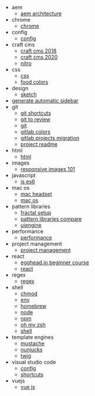   - aem
    - [aem architecture](/docs/aem/aem-architecture.md)
  - chrome
    - [chrome](/docs/chrome/chrome.md)
  - config
    - [config](/docs/config/config.md)
  - craft cms
    - [craft cms 2018](/docs/craft-cms/craft-cms-2018.md)
    - [craft cms 2020](/docs/craft-cms/craft-cms-2020.md)
    - [nitro](/docs/craft-cms/nitro.md)
  - css
    - [css](/docs/css/css.md)
    - [food colors](/docs/css/food-colors.md)
  - design
    - [sketch](/docs/design/sketch.md)
  - [generate automatic sidebar](/docs/generate-automatic-sidebar.md)
  - git
    - [git shortcuts](/docs/git/git-shortcuts.md)
    - [git to review](/docs/git/git-to-review.md)
    - [git](/docs/git/git.md)
    - [gitlab colors](/docs/git/gitlab-colors.md)
    - [gitlab projects migration](/docs/git/gitlab-projects-migration.md)
    - [project readme](/docs/git/project-readme.md)
  - html
    - [html](/docs/html/html.md)
  - images
    - [responsive images 101](/docs/images/responsive-images-101.md)
  - javascript
    - [js es6](/docs/javascript/js-es6.md)
  - mac os
    - [mac headset](/docs/mac-os/mac-headset.md)
    - [mac os](/docs/mac-os/mac-os.md)
  - pattern libraries
    - [fractal setup](/docs/pattern-libraries/fractal-setup.md)
    - [pattern libraries compare](/docs/pattern-libraries/pattern-libraries-compare.md)
    - [uiengine](/docs/pattern-libraries/uiengine.md)
  - performance
    - [performance](/docs/performance/performance.md)
  - project management
    - [project management](/docs/project-management/project-management.md)
  - react
    - [egghead.io beginner course](/docs/react/egghead.io-beginner-course.md)
    - [react](/docs/react/react.md)
  - regex
    - [regex](/docs/regex/regex.md)
  - shell
    - [chmod](/docs/shell/chmod.md)
    - [env](/docs/shell/env.md)
    - [homebrew](/docs/shell/homebrew.md)
    - [node](/docs/shell/node.md)
    - [npm](/docs/shell/npm.md)
    - [oh my zsh](/docs/shell/oh-my-zsh.md)
    - [shell](/docs/shell/shell.md)
  - template engines
    - [mustache](/docs/template-engines/mustache.md)
    - [nunjucks](/docs/template-engines/nunjucks.md)
    - [twig](/docs/template-engines/twig.md)
  - visual studio code
    - [config](/docs/visual-studio-code/config.md)
    - [shortcuts](/docs/visual-studio-code/shortcuts.md)
  - vuejs
    - [vue js](/docs/vuejs/vue-js.md)
